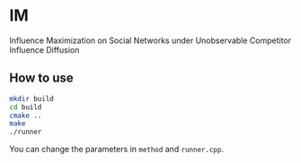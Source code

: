 # IM

Influence Maximization on Social Networks under Unobservable Competitor Influence Diffusion

## How to use

```bash
mkdir build
cd build
cmake ..
make
./runner
```

You can change the parameters in `method` and `runner.cpp`.
